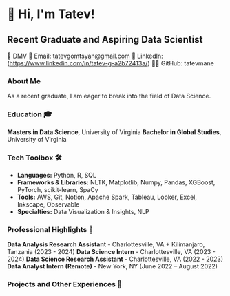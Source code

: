 # 👋 Hi, I'm Tatev!

## Recent Graduate and Aspiring Data Scientist

📍 DMV
📧 Email: tatevgomtsyan@gmail.com
🔗 LinkedIn: (https://www.linkedin.com/in/tatev-g-a2b72413a/)
👨‍💻 GitHub: tatevmane

### About Me
As a recent graduate, I am eager to break into the field of Data Science. 

### Education 🎓                                    	
**Masters in Data Science**, University of Virginia 
**Bachelor in Global Studies**, University of Virginia 

### Tech Toolbox 🛠️ 
- **Languages:** Python, R, SQL 
- **Frameworks & Libraries:** NLTK, Matplotlib, Numpy, Pandas, XGBoost, PyTorch, scikit-learn, SpaCy
- **Tools:** AWS, Git, Notion, Apache Spark, Tableau, Looker, Excel, Inkscape, Observable
- **Specialties:** Data Visualization & Insights, NLP

### Professional Highlights 🌟
**Data Analysis Research Assistant** - Charlottesville, VA + Kilimanjaro, Tanzania (2023 - 2024)
**Data Science Intern** - Charlottesville, VA (2023 - 2024)
**Data Science Research Assistant** - Charlottesville, VA	(2022 - 2023)
**Data Analyst Intern (Remote)** - New York, NY	(June 2022 – August 2022)

### Projects and Other Experiences 📜



